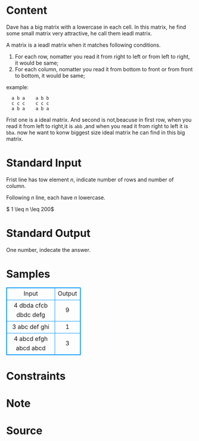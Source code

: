 
# Content

Dave has a big matrix with a lowercase in each cell. In this matrix, he find some small matrix very attractive, he call them ieadl matrix.

A matrix is a ieadl matrix when it matches following conditions.
1. For each row,  nomatter you read it from right to left or from left to right, it would be same;
2. For each column, nomatter you read it from bottom to front or from front to bottom, it would be same;

example:
```
  a b a    a b b
  c c c    c c c        
  a b a    a b a
```
Frist one is a ideal matrix. And second is not,beacuse in first row, when you read it from left to right,it is `abb` ,and when you read it from right to left it is `bba`. now he  want to konw biggest size ideal matrix he can find in this big matrix.

# Standard Input

Frist line has tow element $n$, indicate number of rows and number of column.

Following $n$ line, each have $n$ lowercase.

$ 1 \leq n \leq 200$

# Standard Output

One number, indecate the answer.

# Samples

<style>
        table,table tr th, table tr td { border:1px solid #0094ff; }
        table { width: 200px; min-height: 25px; line-height: 25px; text-align: center; border-collapse: collapse;}   
    </style>
<table>
	<tr>
		<td>Input</td>
		<td>Output</td>
	</tr>
<tr><td>4
dbda
cfcb
dbdc
defg</td><td>9</td></tr><tr><td>3
abc
def
ghi</td><td>1</td></tr><tr><td>4
abcd
efgh
abcd
abcd
</td><td>3</td></tr></table>


# Constraints



# Note



# Source


